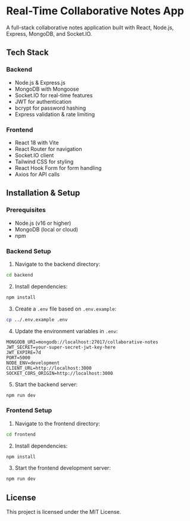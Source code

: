 # Real-Time Collaborative Notes App

A full-stack collaborative notes application built with React, Node.js, Express, MongoDB, and Socket.IO.

## Tech Stack

### Backend
- Node.js & Express.js
- MongoDB with Mongoose
- Socket.IO for real-time features
- JWT for authentication
- bcrypt for password hashing
- Express validation & rate limiting

### Frontend
- React 18 with Vite
- React Router for navigation
- Socket.IO client
- Tailwind CSS for styling
- React Hook Form for form handling
- Axios for API calls

## Installation & Setup

### Prerequisites
- Node.js (v16 or higher)
- MongoDB (local or cloud)
- npm

### Backend Setup

1. Navigate to the backend directory:
```bash
cd backend
```

2. Install dependencies:
```bash
npm install
```

3. Create a `.env` file based on `.env.example`:
```bash
cp ../.env.example .env
```

4. Update the environment variables in `.env`:
```env
MONGODB_URI=mongodb://localhost:27017/collaborative-notes
JWT_SECRET=your-super-secret-jwt-key-here
JWT_EXPIRE=7d
PORT=5000
NODE_ENV=development
CLIENT_URL=http://localhost:3000
SOCKET_CORS_ORIGIN=http://localhost:3000
```

5. Start the backend server:
```bash
npm run dev
```

### Frontend Setup

1. Navigate to the frontend directory:
```bash
cd frontend
```

2. Install dependencies:
```bash
npm install
```

3. Start the frontend development server:
```bash
npm run dev
```


## License

This project is licensed under the MIT License.

